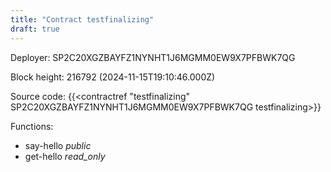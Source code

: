 ```yaml
---
title: "Contract testfinalizing"
draft: true
---
```

Deployer: SP2C20XGZBAYFZ1NYNHT1J6MGMM0EW9X7PFBWK7QG


 



Block height: 216792 (2024-11-15T19:10:46.000Z)

Source code: {{<contractref "testfinalizing" SP2C20XGZBAYFZ1NYNHT1J6MGMM0EW9X7PFBWK7QG testfinalizing>}}

Functions:

* say-hello _public_
* get-hello _read_only_
